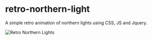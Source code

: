 # retro-northern-light
A simple retro animation of northern lights using CSS, JS and Jquery.

![Retro Northern Lights](https://raw.githubusercontent.com/alribo/retro-northern-light/master/retro-northern-lights.png)